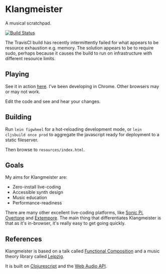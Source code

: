 Klangmeister
============

A musical scratchpad.

[![Build Status](https://travis-ci.org/ctford/klangmeister.png)](https://travis-ci.org/ctford/klangmeister)

The TravisCI build has recently intermittently failed for what appears to be resource exhaustion e.g. memory. The solution appears to be to require sudo, perhaps because it causes the build to run on infrastructure with different resource limits. 

Playing
-------

See it in action [here](http://ctford.github.io/klangmeister/). I've been developing in Chrome. Other browsers may or may not work.

Edit the code and see and hear your changes.

Building
--------

Run `lein figwheel` for a hot-reloading development mode, or `lein cljsbuild once prod` to aggregate the javascript ready for deployment to a static fileserver.

Then browse to `resources/index.html`.

Goals
-----
My aims for Klangmeister are:
* Zero-install live-coding
* Accessible synth design
* Music education
* Performance-readiness

There are many other excellent live-coding platforms, like [Sonic Pi](http://sonic-pi.net/), [Overtone](https://overtone.github.io/) and [Extempore](http://extempore.moso.com.au/). The main thing that differentiates Klangmeister is that as it's in-browser, it's really easy to get going quickly.

References
----------
Klangmeister is based on a talk called [Functional Composition](https://www.youtube.com/watch?v=Mfsnlbd-4xQ) and a music theory library called [Leipzig](https://github.com/ctford/leipzig).

It is built on [Clojurescript](https://github.com/clojure/clojurescript) and the [Web Audio API](https://www.w3.org/TR/webaudio/).
